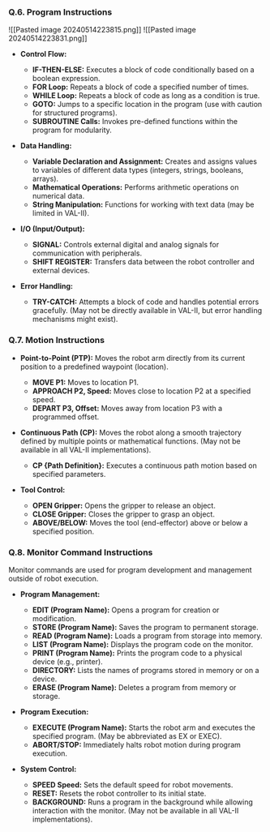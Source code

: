 ### Q.6. Program Instructions


![[Pasted image 20240514223815.png]]
![[Pasted image 20240514223831.png]]
- **Control Flow:**
    
    - **IF-THEN-ELSE:** Executes a block of code conditionally based on a boolean expression.
    - **FOR Loop:** Repeats a block of code a specified number of times.
    - **WHILE Loop:** Repeats a block of code as long as a condition is true.
    - **GOTO:** Jumps to a specific location in the program (use with caution for structured programs).
    - **SUBROUTINE Calls:** Invokes pre-defined functions within the program for modularity.
    
- **Data Handling:**
    
    - **Variable Declaration and Assignment:** Creates and assigns values to variables of different data types (integers, strings, booleans, arrays).
    - **Mathematical Operations:** Performs arithmetic operations on numerical data.
    - **String Manipulation:** Functions for working with text data (may be limited in VAL-II).
    
- **I/O (Input/Output):**
    
    - **SIGNAL:** Controls external digital and analog signals for communication with peripherals.
    - **SHIFT REGISTER:** Transfers data between the robot controller and external devices.
    
- **Error Handling:**
    
    - **TRY-CATCH:** Attempts a block of code and handles potential errors gracefully. (May not be directly available in VAL-II, but error handling mechanisms might exist).
    

### Q.7. Motion Instructions

- **Point-to-Point (PTP):** Moves the robot arm directly from its current position to a predefined waypoint (location).
    
    - **MOVE P1:** Moves to location P1.
    - **APPROACH P2, Speed:** Moves close to location P2 at a specified speed.
    - **DEPART P3, Offset:** Moves away from location P3 with a programmed offset.
    
- **Continuous Path (CP):** Moves the robot along a smooth trajectory defined by multiple points or mathematical functions. (May not be available in all VAL-II implementations).
    
    - **CP {Path Definition}:** Executes a continuous path motion based on specified parameters.
    
- **Tool Control:**
    
    - **OPEN Gripper:** Opens the gripper to release an object.
    - **CLOSE Gripper:** Closes the gripper to grasp an object.
    - **ABOVE/BELOW:** Moves the tool (end-effector) above or below a specified position.
    

### Q.8. Monitor Command Instructions

Monitor commands are used for program development and management outside of robot execution.

- **Program Management:**
    
    - **EDIT (Program Name):** Opens a program for creation or modification.
    - **STORE (Program Name):** Saves the program to permanent storage.
    - **READ (Program Name):** Loads a program from storage into memory.
    - **LIST (Program Name):** Displays the program code on the monitor.
    - **PRINT (Program Name):** Prints the program code to a physical device (e.g., printer).
    - **DIRECTORY:** Lists the names of programs stored in memory or on a device.
    - **ERASE (Program Name):** Deletes a program from memory or storage.
    
- **Program Execution:**
    
    - **EXECUTE (Program Name):** Starts the robot arm and executes the specified program. (May be abbreviated as EX or EXEC).
    - **ABORT/STOP:** Immediately halts robot motion during program execution.
    
- **System Control:**
    - **SPEED Speed:** Sets the default speed for robot movements.
    - **RESET:** Resets the robot controller to its initial state.
    - **BACKGROUND:** Runs a program in the background while allowing interaction with the monitor. (May not be available in all VAL-II implementations).